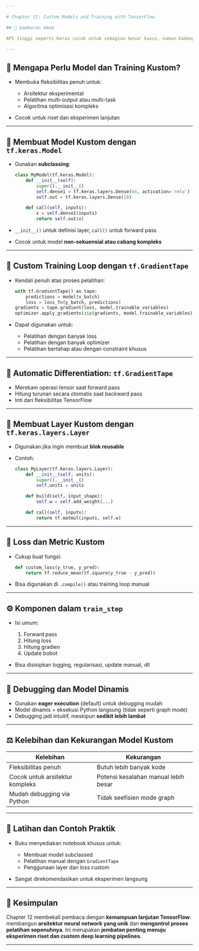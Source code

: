 ```yaml
---

# Chapter 12: Custom Models and Training with TensorFlow

## 🎯 Gambaran Umum

API tinggi seperti Keras cocok untuk sebagian besar kasus, namun kadang dibutuhkan **fleksibilitas penuh** dalam membangun **arsitektur unik**, **loss function kustom**, atau **training loop khusus**. Chapter ini membahas cara membangun dan melatih model secara manual menggunakan **TensorFlow Core API**.

---
```


## 🧩 Mengapa Perlu Model dan Training Kustom?

* Membuka fleksibilitas penuh untuk:

  * Arsitektur eksperimental
  * Pelatihan multi-output atau multi-task
  * Algoritma optimisasi kompleks
* Cocok untuk riset dan eksperimen lanjutan

---

## 🧱 Membuat Model Kustom dengan `tf.keras.Model`

* Gunakan **subclassing**:

  ```python
  class MyModel(tf.keras.Model):
      def __init__(self):
          super().__init__()
          self.dense1 = tf.keras.layers.Dense(64, activation='relu')
          self.out = tf.keras.layers.Dense(10)

      def call(self, inputs):
          x = self.dense1(inputs)
          return self.out(x)
  ```
* `__init__()` untuk definisi layer, `call()` untuk forward pass
* Cocok untuk model **non-sekuensial atau cabang kompleks**

---

## 🔄 Custom Training Loop dengan `tf.GradientTape`

* Kendali penuh atas proses pelatihan:

  ```python
  with tf.GradientTape() as tape:
      predictions = model(x_batch)
      loss = loss_fn(y_batch, predictions)
  gradients = tape.gradient(loss, model.trainable_variables)
  optimizer.apply_gradients(zip(gradients, model.trainable_variables))
  ```
* Dapat digunakan untuk:

  * Pelatihan dengan banyak loss
  * Pelatihan dengan banyak optimizer
  * Pelatihan bertahap atau dengan constraint khusus

---

## 🧠 Automatic Differentiation: `tf.GradientTape`

* Merekam operasi tensor saat forward pass
* Hitung turunan secara otomatis saat backward pass
* Inti dari fleksibilitas TensorFlow

---

## 🧱 Membuat Layer Kustom dengan `tf.keras.layers.Layer`

* Digunakan jika ingin membuat **blok reusable**
* Contoh:

  ```python
  class MyLayer(tf.keras.layers.Layer):
      def __init__(self, units):
          super().__init__()
          self.units = units

      def build(self, input_shape):
          self.w = self.add_weight(...)

      def call(self, inputs):
          return tf.matmul(inputs, self.w)
  ```

---

## 📏 Loss dan Metric Kustom

* Cukup buat fungsi:

  ```python
  def custom_loss(y_true, y_pred):
      return tf.reduce_mean(tf.square(y_true - y_pred))
  ```
* Bisa digunakan di `.compile()` atau training loop manual

---

## ⚙️ Komponen dalam `train_step`

* Isi umum:

  1. Forward pass
  2. Hitung loss
  3. Hitung gradien
  4. Update bobot
* Bisa disisipkan logging, regularisasi, update manual, dll

---

## 🐛 Debugging dan Model Dinamis

* Gunakan **eager execution** (default) untuk debugging mudah
* Model dinamis = eksekusi Python langsung (tidak seperti graph mode)
* Debugging jadi intuitif, meskipun **sedikit lebih lambat**

---

## ⚖️ Kelebihan dan Kekurangan Model Kustom

| Kelebihan                       | Kekurangan                           |
| ------------------------------- | ------------------------------------ |
| Fleksibilitas penuh             | Butuh lebih banyak kode              |
| Cocok untuk arsitektur kompleks | Potensi kesalahan manual lebih besar |
| Mudah debugging via Python      | Tidak seefisien mode graph           |

---

## 📘 Latihan dan Contoh Praktik

* Buku menyediakan notebook khusus untuk:

  * Membuat model subclassed
  * Pelatihan manual dengan `GradientTape`
  * Penggunaan layer dan loss custom
* Sangat direkomendasikan untuk eksperimen langsung

---

## 📌 Kesimpulan

Chapter 12 membekali pembaca dengan **kemampuan lanjutan TensorFlow**: membangun **arsitektur neural network yang unik** dan **mengontrol proses pelatihan sepenuhnya**. Ini merupakan **jembatan penting menuju eksperimen riset dan custom deep learning pipelines**.

---
